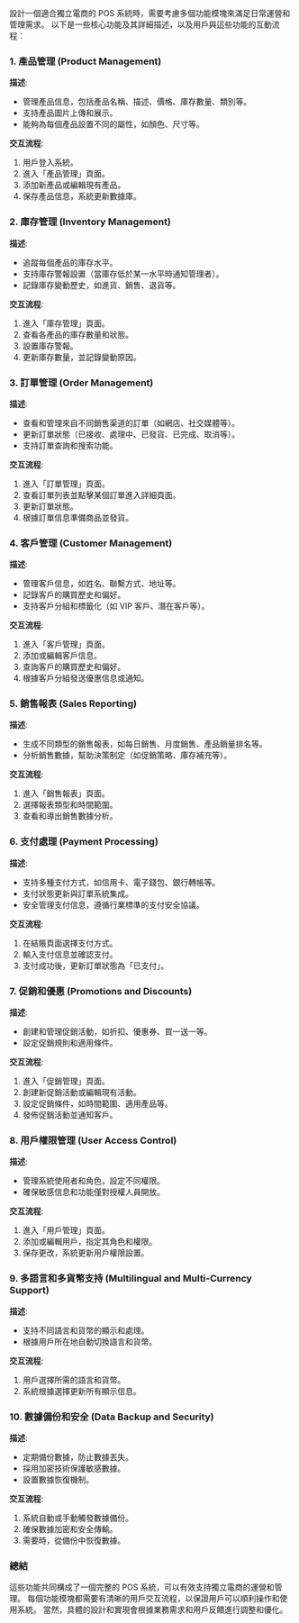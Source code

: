 設計一個適合獨立電商的 POS 系統時，需要考慮多個功能模塊來滿足日常運營和管理需求。
以下是一些核心功能及其詳細描述，以及用戶與這些功能的互動流程：

### 1. **產品管理 (Product Management)**

**描述**:
- 管理產品信息，包括產品名稱、描述、價格、庫存數量、類別等。
- 支持產品圖片上傳和展示。
- 能夠為每個產品設置不同的屬性，如顏色、尺寸等。

**交互流程**:
1. 用戶登入系統。
2. 進入「產品管理」頁面。
3. 添加新產品或編輯現有產品。
4. 保存產品信息，系統更新數據庫。

### 2. **庫存管理 (Inventory Management)**

**描述**:
- 追蹤每個產品的庫存水平。
- 支持庫存警報設置（當庫存低於某一水平時通知管理者）。
- 記錄庫存變動歷史，如進貨、銷售、退貨等。

**交互流程**:
1. 進入「庫存管理」頁面。
2. 查看各產品的庫存數量和狀態。
3. 設置庫存警報。
4. 更新庫存數量，並記錄變動原因。

### 3. **訂單管理 (Order Management)**

**描述**:
- 查看和管理來自不同銷售渠道的訂單（如網店、社交媒體等）。
- 更新訂單狀態（已接收、處理中、已發貨、已完成、取消等）。
- 支持訂單查詢和搜索功能。

**交互流程**:
1. 進入「訂單管理」頁面。
2. 查看訂單列表並點擊某個訂單進入詳細頁面。
3. 更新訂單狀態。
4. 根據訂單信息準備商品並發貨。

### 4. **客戶管理 (Customer Management)**

**描述**:
- 管理客戶信息，如姓名、聯繫方式、地址等。
- 記錄客戶的購買歷史和偏好。
- 支持客戶分組和標籤化（如 VIP 客戶、潛在客戶等）。

**交互流程**:
1. 進入「客戶管理」頁面。
2. 添加或編輯客戶信息。
3. 查詢客戶的購買歷史和偏好。
4. 根據客戶分組發送優惠信息或通知。

### 5. **銷售報表 (Sales Reporting)**

**描述**:
- 生成不同類型的銷售報表，如每日銷售、月度銷售、產品銷量排名等。
- 分析銷售數據，幫助決策制定（如促銷策略、庫存補充等）。

**交互流程**:
1. 進入「銷售報表」頁面。
2. 選擇報表類型和時間範圍。
3. 查看和導出銷售數據分析。

### 6. **支付處理 (Payment Processing)**

**描述**:
- 支持多種支付方式，如信用卡、電子錢包、銀行轉帳等。
- 支付狀態更新與訂單系統集成。
- 安全管理支付信息，遵循行業標準的支付安全協議。

**交互流程**:
1. 在結賬頁面選擇支付方式。
2. 輸入支付信息並確認支付。
3. 支付成功後，更新訂單狀態為「已支付」。

### 7. **促銷和優惠 (Promotions and Discounts)**

**描述**:
- 創建和管理促銷活動，如折扣、優惠券、買一送一等。
- 設定促銷規則和適用條件。

**交互流程**:
1. 進入「促銷管理」頁面。
2. 創建新促銷活動或編輯現有活動。
3. 設定促銷條件，如時間範圍、適用產品等。
4. 發佈促銷活動並通知客戶。

### 8. **用戶權限管理 (User Access Control)**

**描述**:
- 管理系統使用者和角色，設定不同權限。
- 確保敏感信息和功能僅對授權人員開放。

**交互流程**:
1. 進入「用戶管理」頁面。
2. 添加或編輯用戶，指定其角色和權限。
3. 保存更改，系統更新用戶權限設置。

### 9. **多語言和多貨幣支持 (Multilingual and Multi-Currency Support)**

**描述**:
- 支持不同語言和貨幣的顯示和處理。
- 根據用戶所在地自動切換語言和貨幣。

**交互流程**:
1. 用戶選擇所需的語言和貨幣。
2. 系統根據選擇更新所有顯示信息。

### 10. **數據備份和安全 (Data Backup and Security)**

**描述**:
- 定期備份數據，防止數據丟失。
- 採用加密技術保護敏感數據。
- 設置數據恢復機制。

**交互流程**:
1. 系統自動或手動觸發數據備份。
2. 確保數據加密和安全傳輸。
3. 需要時，從備份中恢復數據。

### 總結

這些功能共同構成了一個完整的 POS 系統，可以有效支持獨立電商的運營和管理。
每個功能模塊都需要有清晰的用戶交互流程，以保證用戶可以順利操作和使用系統。
當然，具體的設計和實現會根據業務需求和用戶反饋進行調整和優化。
